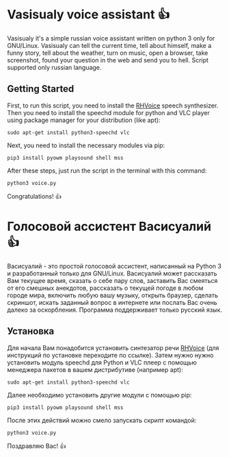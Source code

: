 # Vasisualy voice assistant :+1:
Vasisualy it's a simple russian voice assistant written on python 3 only for GNU/Linux. 
Vasisualy can tell the current time, tell about himself, make a funny story, tell about the weather, turn on music, open a browser, take screenshot, found your question in the web and send you to hell. Script supported only russian language.
## Getting Started
First, to run this script, you need to install the [RHVoice](https://github.com/Olga-Yakovleva/RHVoice/) speech synthesizer. Then you need to install the speechd module for python and VLC player using package manager for your distribution (like apt):
```
sudo apt-get install python3-speechd vlc
```
Next, you need to install the necessary modules via pip:
```
pip3 install pyowm playsound shell mss
```
After these steps, just run the script in the terminal with this command:
```
python3 voice.py
```
Congratulations! :+1:

# Голосовой ассистент Васисуалий :+1:
Васисуалий - это простой голосовой ассистент, написанный на Python 3 и разработанный только для GNU/Linux.
Васисуалий может рассказать Вам текущее время, сказать о себе пару слов, заставить Вас смеяться от его смешных анекдотов, рассказать о текущей погоде в любом городе мира, включить любую вашу музыку, открыть браузер, сделать скриншот, искать заданный вопрос в интернете или послать Вас очень далеко за оскорбления. Программа поддерживает только русский язык.
## Установка
Для начала Вам понадобится установить синтезатор речи [RHVoice](https://github.com/Olga-Yakovleva/RHVoice/) (для инструкций по установке переходите по ссылке). Затем нужно нужно установить модуль speechd для Python и VLC плеер с помощью менеджера пакетов в вашем дистрибутиве (например apt):
```
sudo apt-get install python3-speechd vlc
```
Далее необходимо установить другие модули с помощью pip:
```
pip3 install pyowm playsound shell mss
```
После этих действий можно смело запускать скрипт командой:
```
python3 voice.py
```
Поздравляю Вас! :+1:
